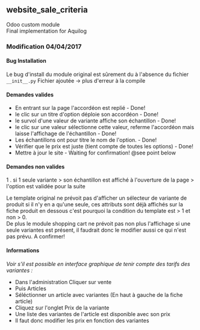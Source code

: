 ## website_sale_criteria

Odoo custom module  
Final implementation for Aquilog

### Modification 04/04/2017  

#### Bug Installation
Le bug d'install du module original est sûrement du à l'absence du fichier `__init__.py`
Fichier ajoutée -> plus d'erreur à la compile

#### Demandes valides
* En entrant sur la page l'accordéon est replié - Done!
* le clic sur un titre d'option déploie son accordéon - Done!
* le survol d'une valeur de variante affiche son échantillon - Done!
* le clic sur une valeur sélectionne cette valeur, referme l'accordéon mais laisse l'affichage de l'échantillon - Done!
* Les échantillons ont pour titre le nom de l'option. - Done!
* Vérifier que le prix est juste (tient compte de toutes les options) - Done!
* Mettre à jour le site - Waiting for confirmation! @see point below

#### Demandes non valides
1 . si 1 seule variante > son échantillon est affiché à l'ouverture de la page > l'option est validée pour la suite

Le template original ne prévoit pas d'afficher un sélecteur de variante de produit si il n'y en a qu'une seule,
ces attributs sont déjà affichés sur la fiche produit en dessous c'est pourquoi la condition du template est > 1 et non > 0.  
De plus le module shopping cart ne prévoit pas non plus l'affichage si une seule variantes est présent,
il faudrait donc le modifier aussi ce qui n'est pas prévu.
A confirmer!

#### Informations
*Voir s'il est possible en interface graphique de tenir compte des tarifs des variantes :*
* Dans l'administration Cliquer sur vente
* Puis Articles
* Séléctionner un article avec variantes (En haut à gauche de la fiche article)
* Cliquez sur l'onglet Prix de la variante
* Une liste des variantes de l'article est disponible avec son prix
* Il faut donc modifier les prix en fonction des variantes
